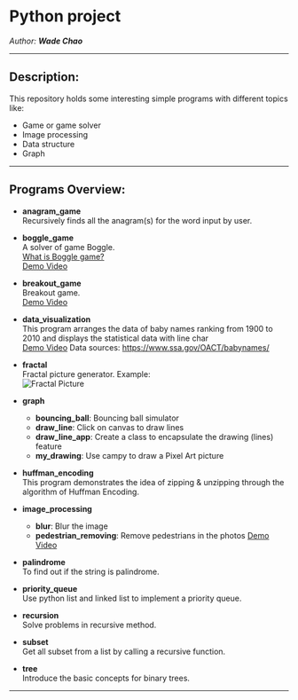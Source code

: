 # Python project

_Author: **Wade Chao**_

***

## Description:

This repository holds some interesting simple programs with different topics like:
  - Game or game solver
  - Image processing
  - Data structure
  - Graph

***

## Programs Overview:

- **anagram_game**  
  Recursively finds all the anagram(s) for the word input by user.

  
- **boggle_game**  
  A solver of game Boggle.  
  [What is Boggle game?](https://en.wikipedia.org/wiki/Boggle)  
  [Demo Video](https://drive.google.com/file/d/1y3Mi3RNpH-a5lXaZVvDFWRkMl6iIQafA/view?usp=sharing)


- **breakout_game**  
  Breakout game.  
  [Demo Video](https://drive.google.com/file/d/1Ej5yWa62DE9ItMnI4mwxOW8IjC1IFnni/view?usp=sharing)  


- **data_visualization**  
  This program arranges the data of baby names ranking from 1900 to 2010 and displays the statistical data with line char  
  [Demo Video](https://drive.google.com/file/d/1P8nYnClraNfHXDeXxAwf59B3fniKoKIg/view?usp=sharing)
  Data sources: https://www.ssa.gov/OACT/babynames/

  
- **fractal**  
  Fractal picture generator. Example:  
  ![Fractal Picture](https://upload.wikimedia.org/wikipedia/commons/thumb/4/4e/Sierpinski_carpet_6.svg/100px-Sierpinski_carpet_6.svg.png)


- **graph**
  - **bouncing_ball**: Bouncing ball simulator
  - **draw_line**: Click on canvas to draw lines
  - **draw_line_app**: Create a class to encapsulate the drawing (lines) feature
  - **my_drawing**: Use campy to draw a Pixel Art picture
    
  
- **huffman_encoding**   
  This program demonstrates the idea of zipping & unzipping through the algorithm of Huffman Encoding.


- **image_processing**  
  - **blur**: Blur the image
  - **pedestrian_removing**: Remove pedestrians in the photos [Demo Video](https://drive.google.com/file/d/1BMOBX9Eb5QkP5gfB4GcUWVEbEOaWmAhI/view?usp=sharing)


- **palindrome**  
  To find out if the string is palindrome.


- **priority_queue**  
  Use python list and linked list to implement a priority queue.


- **recursion**  
  Solve problems in recursive method.


- **subset**  
  Get all subset from a list by calling a recursive function.


- **tree**  
  Introduce the basic concepts for binary trees.


***